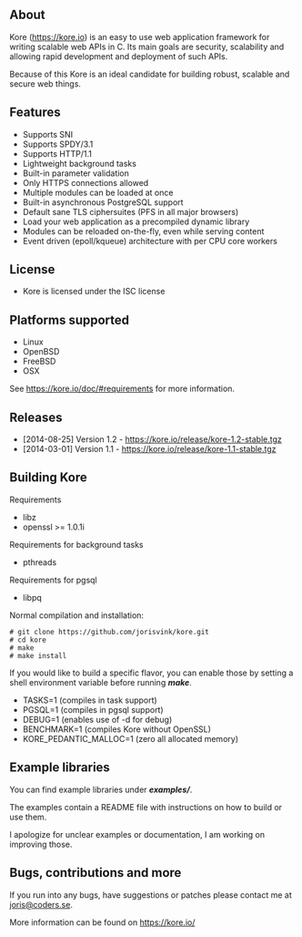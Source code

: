 About
-----
Kore (https://kore.io) is an easy to use web application framework for
writing scalable web APIs in C. Its main goals are security, scalability
and allowing rapid development and deployment of such APIs.

Because of this Kore is an ideal candidate for building robust, scalable and secure web things.

Features
--------
* Supports SNI
* Supports SPDY/3.1
* Supports HTTP/1.1
* Lightweight background tasks
* Built-in parameter validation
* Only HTTPS connections allowed
* Multiple modules can be loaded at once
* Built-in asynchronous PostgreSQL support
* Default sane TLS ciphersuites (PFS in all major browsers)
* Load your web application as a precompiled dynamic library
* Modules can be reloaded on-the-fly, even while serving content
* Event driven (epoll/kqueue) architecture with per CPU core workers

License
-------
* Kore is licensed under the ISC license

Platforms supported
-------------------
* Linux
* OpenBSD
* FreeBSD
* OSX

See https://kore.io/doc/#requirements for more information.

Releases
--------
* [2014-08-25] Version 1.2 - https://kore.io/release/kore-1.2-stable.tgz
* [2014-03-01] Version 1.1 - https://kore.io/release/kore-1.1-stable.tgz

Building Kore
-------------

Requirements
* libz
* openssl >= 1.0.1i

Requirements for background tasks
* pthreads

Requirements for pgsql
* libpq

Normal compilation and installation:

```
# git clone https://github.com/jorisvink/kore.git
# cd kore
# make
# make install
```

If you would like to build a specific flavor, you can enable
those by setting a shell environment variable before running **_make_**.

* TASKS=1 (compiles in task support)
* PGSQL=1 (compiles in pgsql support)
* DEBUG=1 (enables use of -d for debug)
* BENCHMARK=1 (compiles Kore without OpenSSL)
* KORE_PEDANTIC_MALLOC=1 (zero all allocated memory)

Example libraries
-----------------

You can find example libraries under **_examples/_**.

The examples contain a README file with instructions on how
to build or use them.

I apologize for unclear examples or documentation, I am working on
improving those.

Bugs, contributions and more
----------------------------

If you run into any bugs, have suggestions or patches please
contact me at joris@coders.se.

More information can be found on https://kore.io/
